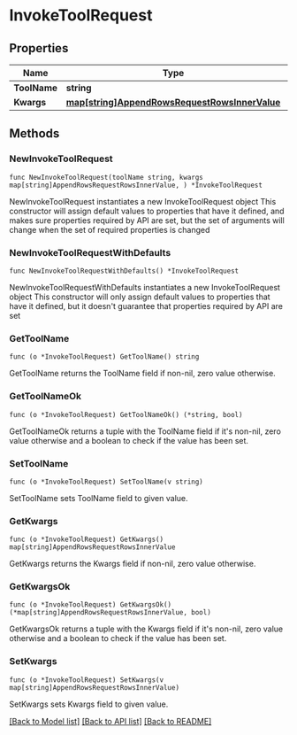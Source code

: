 # InvokeToolRequest

## Properties

Name | Type | Description | Notes
------------ | ------------- | ------------- | -------------
**ToolName** | **string** |  | 
**Kwargs** | [**map[string]AppendRowsRequestRowsInnerValue**](AppendRowsRequestRowsInnerValue.md) |  | 

## Methods

### NewInvokeToolRequest

`func NewInvokeToolRequest(toolName string, kwargs map[string]AppendRowsRequestRowsInnerValue, ) *InvokeToolRequest`

NewInvokeToolRequest instantiates a new InvokeToolRequest object
This constructor will assign default values to properties that have it defined,
and makes sure properties required by API are set, but the set of arguments
will change when the set of required properties is changed

### NewInvokeToolRequestWithDefaults

`func NewInvokeToolRequestWithDefaults() *InvokeToolRequest`

NewInvokeToolRequestWithDefaults instantiates a new InvokeToolRequest object
This constructor will only assign default values to properties that have it defined,
but it doesn't guarantee that properties required by API are set

### GetToolName

`func (o *InvokeToolRequest) GetToolName() string`

GetToolName returns the ToolName field if non-nil, zero value otherwise.

### GetToolNameOk

`func (o *InvokeToolRequest) GetToolNameOk() (*string, bool)`

GetToolNameOk returns a tuple with the ToolName field if it's non-nil, zero value otherwise
and a boolean to check if the value has been set.

### SetToolName

`func (o *InvokeToolRequest) SetToolName(v string)`

SetToolName sets ToolName field to given value.


### GetKwargs

`func (o *InvokeToolRequest) GetKwargs() map[string]AppendRowsRequestRowsInnerValue`

GetKwargs returns the Kwargs field if non-nil, zero value otherwise.

### GetKwargsOk

`func (o *InvokeToolRequest) GetKwargsOk() (*map[string]AppendRowsRequestRowsInnerValue, bool)`

GetKwargsOk returns a tuple with the Kwargs field if it's non-nil, zero value otherwise
and a boolean to check if the value has been set.

### SetKwargs

`func (o *InvokeToolRequest) SetKwargs(v map[string]AppendRowsRequestRowsInnerValue)`

SetKwargs sets Kwargs field to given value.



[[Back to Model list]](../README.md#documentation-for-models) [[Back to API list]](../README.md#documentation-for-api-endpoints) [[Back to README]](../README.md)



